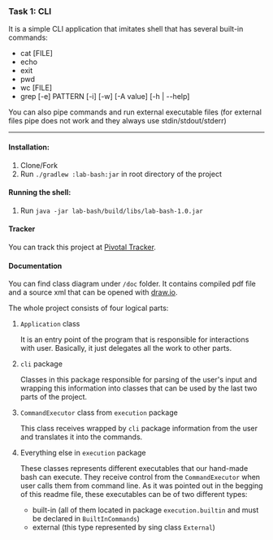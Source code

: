 ### Task 1: CLI

It is a simple CLI application that imitates shell that has several built-in commands:

* cat [FILE]
* echo
* exit
* pwd
* wc [FILE]
* grep [-e] PATTERN [-i] [-w] [-A value] [-h | --help]


You can also pipe commands and run external executable files (for external files pipe does not work and they always use stdin/stdout/stderr)

---

#### Installation:

1. Clone/Fork
2. Run ```./gradlew :lab-bash:jar``` in root directory of the project

#### Running the shell:

1. Run ```java -jar lab-bash/build/libs/lab-bash-1.0.jar```

#### Tracker
You can track this project at [Pivotal Tracker](https://www.pivotaltracker.com/projects/1959073).

#### Documentation

You can find class diagram under `/doc` folder. It contains compiled pdf file and a source xml that can be opened with [draw.io](https://www.draw.io/).
 
The whole project consists of four logical parts:
1. `Application` class

   It is an entry point of the program that is responsible for interactions with user. Basically, it just delegates all the work to other parts.

2. `cli` package

   Classes in this package responsible for parsing of the user's input and wrapping this information into classes that can be used by the last two parts of the project.
   
3. `CommandExecutor` class from `execution` package

   This class receives wrapped by `cli` package information from the user and translates it into the commands.
    
4. Everything else in `execution` package
 
   These classes represents different executables that our hand-made bash can execute. They receive control from the `CommandExecutor` when user calls them from command line. As it was pointed out in the begging of this readme file, these executables can be of two different types:
   
   * built-in (all of them located in package `execution.builtin` and must be declared in `BuiltInCommands`)
   * external (this type represented by sing class `External`)
   